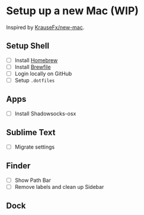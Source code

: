 # Setup up a new Mac (WIP)

Inspired by [KrauseFx/new-mac](https://github.com/KrauseFx/new-mac).

## Setup Shell

- [ ] Install [Homebrew](https://brew.sh)
- [ ] Install [Brewfile](https://github.com/crispgm/dotfiles/blob/master/Mac/Brewfile)
- [ ] Login locally on GitHub
- [ ] Setup `.dotfiles`

## Apps

- [ ] Install Shadowsocks-osx

## Sublime Text

- [ ] Migrate settings

## Finder

- [ ] Show Path Bar
- [ ] Remove labels and clean up Sidebar

## Dock

